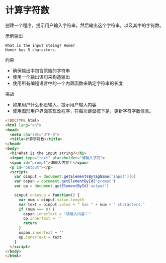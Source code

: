 # 计算字符数
创建一个程序，提示用户输入字符串，然后输出这个字符串，以及其中的字符数。

示例输出
```shell
What is the input steing? Homer
Homer has 5 characters.
```
约束
- 确保输出中包含原始的字符串
- 使用一个输出语句来构造输出
- 使用所有编程语言中的一个内置函数来确定字符串的长度

挑战
- 如果用户什么都没输入、提示用户输入内容
- 使用图形用户界面实现改程序，在每次键盘按下是，更新字符字数信息。

```html
<!DOCTYPE html>
<html lang="en">
<head>
  <meta charset="UTF-8">
  <title>计算字符数</title>
</head>
<body>
  <h1>What is the input string?</h1>
  <input type="text" placeholder="请输入字符">
  <span id="prompt">请输入内容！</span>
  <p id="output"></p>
  <script>
    var oinput = document.getElementsByTagName('input')[0]
    var ospan = document.getElementById('prompt')
    var op = document.getElementById('output')

    oinput.onkeyup = function() {
      var num = oinput.value.length
      var text = oinput.value + " has " + num + " characters."
      if (num === 0) {
        ospan.innerText = "请输入内容！"
        op.innerText = ''
        return
      }
      ospan.innerText = ''
      op.innerText = text
    }
  </script>
</body>
</html>

```